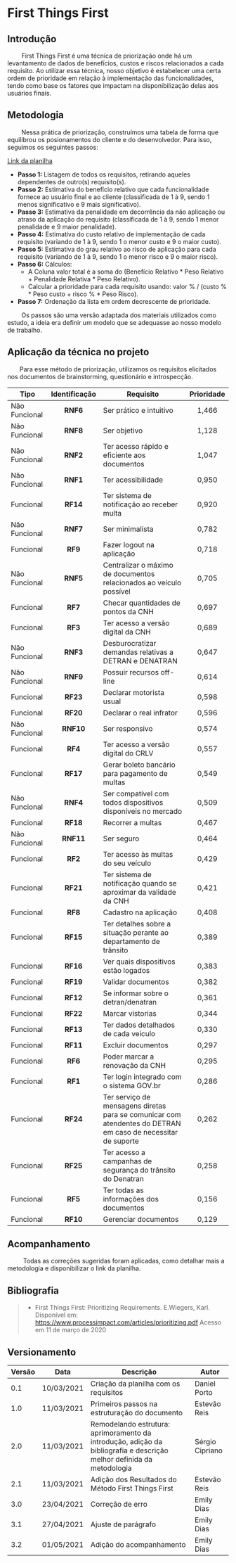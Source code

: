 # First Things First

## Introdução

&emsp;&emsp; First Things First é uma técnica de priorização onde há um levantamento de dados de benefícios, custos e riscos relacionados a cada requisito. Ao utilizar essa técnica, nosso objetivo é estabelecer uma certa ordem de prioridade em relação à implementação das funcionalidades, tendo como base os fatores que impactam na disponibilização delas aos usuários finais.

## Metodologia

&emsp;&emsp; Nessa prática de priorização, construímos uma tabela de forma que equilibrou os posionamentos do cliente e do desenvolvedor. Para isso, seguimos os seguintes passos:

[Link da planilha](https://unbbr-my.sharepoint.com/:x:/g/personal/180149687_aluno_unb_br/EYbUcaszohFEqgVuiObjgsUBHeqjZHPqLbHjg8SG-H90dQ?e=ldmCtO)

- __Passo 1:__ Listagem de todos os requisitos, retirando aqueles dependentes de outro(s) requisito(s).
- __Passo 2:__ Estimativa do benefício relativo que cada funcionalidade fornece ao usuário final e ao cliente (classificada de 1 à 9, sendo 1 menos significativo e 9 mais significativo).
- __Passo 3:__ Estimativa da penalidade em decorrência da não aplicação ou atraso da aplicação do requisito (classificada de 1 à 9, sendo 1 menor penalidade e 9 maior penalidade). 
- __Passo 4:__ Estimativa do custo relativo de implementação de cada requisito (variando de 1 à 9, sendo 1 o menor custo e 9 o maior custo).
- __Passo 5:__ Estimativa do grau relativo ao risco de aplicação para cada requisito (variando de 1 à 9, sendo 1 o menor risco e 9 o maior risco).
- __Passo 6:__ Cálculos:
    - A Coluna valor total é a soma do (Benefício Relativo * Peso Relativo + Penalidade Relativa * Peso Relativo).
    - Calcular a prioridade para cada requisito usando: valor % / (custo % * Peso custo + risco % * Peso Risco).
- __Passo 7:__ Ordenação da lista em ordem decrescente de prioridade.

&emsp;&emsp; Os passos são uma versão adaptada dos materiais utilizados como estudo, a ideia era definir um modelo que se adequasse ao nosso modelo de trabalho.


## Aplicação da técnica no projeto

&emsp;&emsp;Para esse método de priorização, utilizamos os requisitos elicitados nos documentos de brainstorming, questionário e introspecção.

|Tipo|Identificação|Requisito|Prioridade|
|--|:-:|--|:-:|
|Não Funcional| **RNF6** | Ser prático e intuitivo |1,466|
|Não Funcional| **RNF8** | Ser objetivo | 1,128 |
|Não Funcional| **RNF2** | Ter acesso rápido e eficiente aos documentos | 1,047 |
|Não Funcional| **RNF1** | Ter acessibilidade | 0,950 |
|Funcional    | **RF14** | Ter sistema de notificação ao receber multa | 0,920 |
|Não Funcional| **RNF7** | Ser minimalista | 0,782 |
|Funcional    | **RF9** | Fazer logout na aplicação | 0,718 |
|Não Funcional| **RNF5** | Centralizar o máximo de documentos relacionados ao veículo possível | 0,705 |
|Funcional    | **RF7** | Checar quantidades de pontos da CNH | 0,697 |
|Funcional    | **RF3** | Ter acesso a versão digital da CNH | 0,689|
|Não Funcional| **RNF3** | Desburocratizar demandas relativas a DETRAN e DENATRAN | 0,647 |
|Não Funcional| **RNF9** | Possuir recursos off-line | 0,614 |
|Funcional    | **RF23** | Declarar motorista usual | 0,598  |
|Funcional    | **RF20** | Declarar o real infrator | 0,596  |
|Não Funcional| **RNF10** | Ser responsivo | 0,574 |
|Funcional    | **RF4** | Ter acesso a versão digital do CRLV | 0,557 |
|Funcional    | **RF17** | Gerar boleto bancário para pagamento de multas | 0,549|
|Não Funcional| **RNF4** | Ser compatível com todos dispositivos disponíveis no mercado | 0,509 |
|Funcional   | **RF18** | Recorrer a multas | 0,467 |
|Não Funcional| **RNF11**	|Ser seguro	| 0,464 |
|Funcional    | **RF2** | Ter acesso às multas do seu veículo | 0,429 |
|Funcional    | **RF21** | Ter sistema de notificação quando se aproximar da validade da CNH | 0,421 |
|Funcional    | **RF8** | Cadastro na aplicação | 0,408 |
|Funcional    | **RF15** | Ter detalhes sobre a situação perante ao departamento de trânsito | 0,389 |
|Funcional    | **RF16** | Ver quais dispositivos estão logados | 0,383 |
|Funcional    | **RF19** | Validar documentos | 0,382 |
|Funcional    | **RF12** | Se informar sobre o detran/denatran | 0,361 |
|Funcional    | **RF22** | Marcar vistorias | 0,344 |
|Funcional    | **RF13** | Ter dados detalhados de cada veículo | 0,330 |
|Funcional    | **RF11** | Excluir documentos | 0,297 |
|Funcional    | **RF6** | Poder marcar a renovação da CNH | 0,295 |
|Funcional    | **RF1** | Ter login integrado com o sistema GOV.br | 0,286 |
|Funcional    | **RF24** | Ter serviço de mensagens diretas para se comunicar com atendentes do DETRAN em caso de necessitar de suporte | 0,262 |
|Funcional    | **RF25** | Ter acesso a campanhas de segurança do trânsito do Denatran | 0,258 |
|Funcional    | **RF5** | Ter todas as informações dos documentos | 0,156 |
|Funcional    | **RF10** | Gerenciar documentos | 0,129 |  

## Acompanhamento
&emsp; &emsp; Todas as correções sugeridas foram aplicadas, como detalhar mais a metodologia e disponibilizar o link da planilha.

## Bibliografia

> - First Things First: Prioritizing Requirements. E.Wiegers, Karl. Disponível em: https://www.processimpact.com/articles/prioritizing.pdf Acesso em 11 de março de 2020

## Versionamento

|Versão|Data|Descrição|Autor|
|----|------|---------|-----|
|0.1|10/03/2021|Criação da planilha com os requisitos|Daniel Porto|
|1.0|11/03/2021|Primeiros passos na estruturação do documento|Estevão Reis|
|2.0|11/03/2021|Remodelando estrutura: aprimoramento da introdução, adição da bibliografia e descrição melhor definida da metodologia|Sérgio Cipriano|
|2.1|11/03/2021|Adição dos Resultados do Método First Things First|Estevão Reis|
|3.0|23/04/2021|Correção de erro|Emily Dias|
|3.1|27/04/2021|Ajuste de parágrafo|Emily Dias|
|3.2|01/05/2021|Adição do acompanhamento|Emily Dias|
